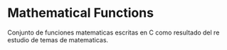 Mathematical Functions
======================

Conjunto de funciones matematicas escritas en C como resultado
del re estudio de temas de matematicas.
